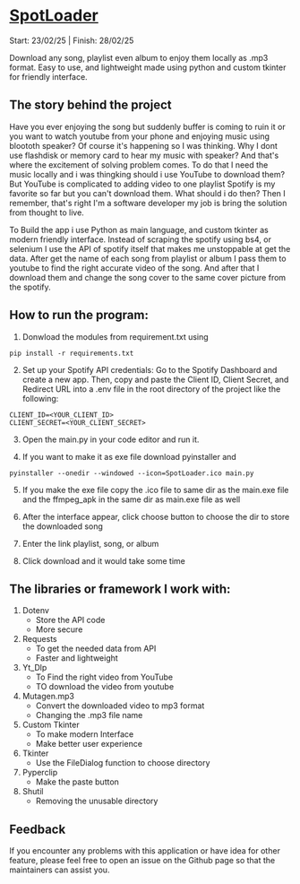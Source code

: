 # [SpotLoader](https://github.com/YandLim/SpotLoader)
Start: 23/02/25  |  Finish: 28/02/25

Download any song, playlist even album to enjoy them locally as .mp3 format.
Easy to use, and lightweight made using python and custom tkinter for friendly interface.

## The story behind the project
Have you ever enjoying the song but suddenly buffer is coming to ruin it or you want to watch youtube from your phone and enjoying music using bloototh speaker?
Of course it's happening so I was thinking. Why I dont use flashdisk or memory card to hear my music with speaker? And that's where the excitement of solving problem comes. To do that I need the music locally and i was thingking should i use YouTube to download them? But YouTube is complicated to adding video to one playlist Spotify is my favorite so far but you can't download them. What should i do then? Then I remember, that's right I'm a software developer my job is bring the solution from thought to live.

To Build the app i use Python as main language, and custom tkinter as modern friendly interface. Instead of scraping the spotify using bs4, or selenium I use the API of spotify itself that makes me unstoppable at get the data.
After get the name of each song from playlist or album I pass them to youtube to find the right accurate video of the song. And after that I download them and change the song cover to the same cover picture from the spotify.

## How to run the program:
1. Donwload the modules from requirement.txt using
```
pip install -r requirements.txt
```

2. Set up your Spotify API credentials: Go to the Spotify Dashboard and create a new app. Then, copy and paste the Client ID, Client Secret, and Redirect URL into a .env file in the root directory of the project like the following:
```
CLIENT_ID=<YOUR_CLIENT_ID>
CLIENT_SECRET=<YOUR_CLIENT_SECRET>
```

3. Open the main.py in your code editor and run it.

4. If you want to make it as exe file download pyinstaller and
```
pyinstaller --onedir --windowed --icon=SpotLoader.ico main.py
```

5. If you make the exe file copy the .ico file to same dir as the main.exe file and the ffmpeg_apk in the same dir as main.exe file as well

6. After the interface appear, click choose button to choose the dir to store the downloaded song
    
7. Enter the link playlist, song, or album
   
8. Click download and it would take some time

## The libraries or framework I work with:
1. Dotenv
   - Store the API code
   - More secure
2. Requests
   - To get the needed data from API
   - Faster and lightweight
3. Yt_Dlp
   - To Find the right video from YouTube
   - TO download the video from youtube
4. Mutagen.mp3
   - Convert the downloaded video to mp3 format
   - Changing the .mp3 file name
5. Custom Tkinter
   - To make modern Interface
   - Make better user experience
6. Tkinter
   - Use the FileDialog function to choose directory
7. Pyperclip
   - Make the paste button
8. Shutil
   - Removing the unusable directory
   
## Feedback
If you encounter any problems with this application or have idea for other feature, please feel free to open an issue on the Github page so that the maintainers can assist you.
